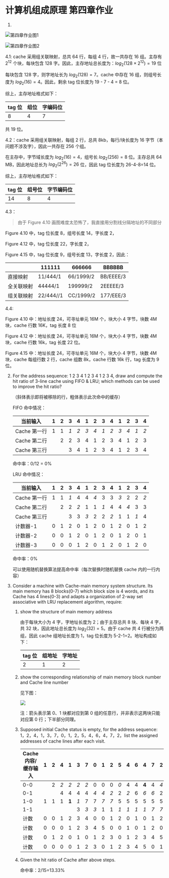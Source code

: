 # 计算机组成原理 第四章作业

1. 

![第四章作业图1](https://telegraph-image-5ms.pages.dev/file/BQACAgUAAyEGAASIfjD1AANHZ6IMXSHK7rpDM_f_PlyxM3ccyEwAAn8WAAJ9zRBVmnCHvP4NPj82BA.png)

![第四章作业图2](https://telegraph-image-5ms.pages.dev/file/BQACAgUAAyEGAASIfjD1AANIZ6IMYDpzfKde6q5NSUXrL-Jko0UAAoAWAAJ9zRBVT2BBvHN9H2w2BA.png)

4.1: cache 采用组关联映射，总共 64 行，每组 4 行，故一共存在 16 组。主存有 $2^{12}$ 个块，每块包含 128 字。因此，主存地址总长度为：$log_2(128 \times 2^{12})=19$ 位

每块包含 128 字，则字地址长为 $log_2(128)=7$。cache 中存在 16 组，则组号长度为 $log_2(16)=4$。因此，剩余 tag 位长度为 19 - 7 - 4 = 8 位。

综上，主存地址格式如下：

| tag 位 | 组位 | 字编码位 |
| ------ | ---- | -------- |
| 8      | 4    | 7        |

共 19 位。

4.2：cache 采用组关联映射，每组 2 行，总共 8kb，每行/块长度为 16 字节（本问题不涉及字），因此一共存在 256 个组。

在主存中，字节域长度为 $log_2(16)=4$，组号长 $log_2(256)=8$ 位。主存总共 64 MB，因此地址总长为 $log_2(2^{26})=26$ 位，因此 tag 位长度为 26-4-8=14 位。

综上，主存地址格式如下：

| tag 位 | 组号位 | 字节编码位 |
| ------ | ------ | ---------- |
| 14     | 8      | 4          |

4.3：

> 由于 Figure 4.10 画图难度太恐怖了，我直接用分割线分隔地址的不同部分

Figure 4.10 中，tag 位长度 8，组号长度 14，字长度 2，

Figure 4.12 中，tag 位长度 22，字长度 2，

Figure 4.15 中，tag 位长度 9，组号长度 13，字长度 2，因此：

|            | 111111    | 666666    | BBBBBB    |
| ---------- | --------- | --------- | --------- |
| 直接映射   | 11/444/1  | 66/1999/2 | BB/EEEE/3 |
| 全关联映射 | 44444/1   | 199999/2  | 2EEEEE/3  |
| 组关联映射 | 22/444//1 | CC/1999/2 | 177/EEE/3 |

4.4:

Figure 4.10 中：地址长度 24，可寻址单元 16M 个，块大小 4 字节，块数 4M 块，cache 行数 16K，tag 长度 8 位

Figure 4.12 中：地址长度 24，可寻址单元 16M 个，块大小 4 字节，块数 4M 块，cache 行数 16k，tag 长度 22 位。

Figure 4.15 中：地址长度 24，可寻址单元 16M 个，块大小 4 字节，块数 4M 块，cache 每组行数 2 行，cache 组数 8k，cache 行数 16k 行，tag 长度为 9 位。

2. For the address sequence: 1 2 3 4 1 2 3 4 1 2 3 4, draw and compute the hit ratio of 3-line cache using FIFO & LRU; which methods can be used to improve the hit ratio?

   （斜体表示即将被移除的行，粗体表示此次命中的缓存）

   FIFO 命中情况：

   | 当前输入     | 1    | 2    | 3    | 4    | 1    | 2    | 3    | 4    | 1    | 2    | 3    | 4    |
   | ------------ | ---- | ---- | ---- | ---- | ---- | ---- | ---- | ---- | ---- | ---- | ---- | ---- |
   | Cache 第一行 | 1    | 1    | *1*  | *2*  | *3*  | *4*  | *1*  | *2*  | *3*  | *4*  | *1*  | *2*  |
   | Cache 第二行 |      | 2    | 2    | 3    | 4    | 1    | 2    | 3    | 4    | 1    | 2    | 3    |
   | Cache 第三行 |      |      | 3    | 4    | 1    | 2    | 3    | 4    | 1    | 2    | 3    | 4    |

   命中率：0/12 = 0%

   LRU 命中情况：

   | 当前输入     | 1    | 2    | 3    | 4    | 1    | 2    | 3    | 4    | 1    | 2    | 3    | 4    |
   | ------------ | ---- | ---- | ---- | ---- | ---- | ---- | ---- | ---- | ---- | ---- | ---- | ---- |
   | Cache 第一行 | 1    | 1    | *1*  | 4    | 4    | *4*  | 3    | 3    | *3*  | 2    | 2    | *2*  |
   | Cache 第二行 |      | 2    | 2    | *2*  | 1    | 1    | *1*  | 4    | 4    | *4*  | 3    | 3    |
   | Cache 第三行 |      |      | 3    | 3    | *3*  | 2    | 2    | *2*  | 1    | 1    | *1*  | 4    |
   | 计数器-1     | 0    | 1    | 2    | 0    | 1    | 2    | 0    | 1    | 2    | 0    | 1    | 2    |
   | 计数器-2     | 0    | 0    | 1    | 2    | 0    | 1    | 2    | 0    | 1    | 2    | 0    | 1    |
   | 计数器-3     | 0    | 0    | 0    | 1    | 2    | 0    | 1    | 2    | 0    | 1    | 2    | 0    |

   命中率：0%

   可以使用随机替换算法提高命中率（每次替换时随机替换 cache 内的一行内容）

3. Consider a machine with Cache-main memory system structure. Its main memory has 8 blocks(0-7) which block size is 4 words, and its Cache has 4 lines(0-3) and adapts a organization of 2-way set associative with LRU replacement algorithm, require:
   1. show the structure of main memory address

      由于每块大小为 4 字，字地址长度为 2；由于主存总共 8 块、每块 4 字，共 32 块，因此地址总长度为 $log_2(32)=5$。由于 cache 共 4 行被分为两组，因此 cache 组地址长度为 1，tag 位长度为 5-2-1=2。地址构成如下：

      | tag 位 | 组地址 | 字地址 |
      | ------ | ------ | ------ |
      | 2      | 1      | 2      |

   2. show the corresponding relationship of main memory block number and Cache line number

      见下图：

      ![](https://telegraph-image-5ms.pages.dev/file/BQACAgUAAyEGAASIfjD1AANJZ6IMYtlMqYPAgdjtQk3S3X5ET8oAAoEWAAJ9zRBVgWICEP1PC7I2BA.png)

      注：箭头表示第 0、1 块都对应到第 0 组的任意行，并非表示这两块只能对应第 0 行；下半部分同理。

   3. Supposed initial Cache status is empty, for the address sequence: 1，2，4，1，3，7，0，1，2，5，4，6，4，7，2，list the assigned addresses of cache lines after each visit.

      | Cache内容/缓存输入 | 1    | 2    | 4    | 1     | 3    | 7    | 0    | 1    | 2    | 5    | 4    | 6    | 4     | 7    | 2    |
      | ------------------ | ---- | ---- | ---- | ----- | ---- | ---- | ---- | ---- | ---- | ---- | ---- | ---- | ----- | ---- | ---- |
      | 0-0                |      | 2    | *2*  | *2*   | *2*  | *2*  | 0    | 0    | 0    | *0*  | 4    | 4    | **4** | 4    | *4*  |
      | 0-1                |      |      | 4    | 4     | 4    | 4    | *4*  | *4*  | *2*  | 2    | *2*  | 6    | *6*   | *6*  | 2    |
      | 1-0                | 1    | 1    | 1    | **1** | *1*  | 7    | 7    | *7*  | *7*  | 5    | 5    | 5    | 5     | 5    | 5    |
      | 1-1                |      |      |      |       | 3    | *3*  | *3*  | 1    | 1    | *1*  | *1*  | *1*  | *1*   | *7*  | *7*  |
      | 计数               | 0    | 0    | 1    | 2     | 3    | 4    | 0    | 0    | 1    | 2    | 0    | 1    | 0     | 1    | 2    |
      | 计数               | 0    | 0    | 0    | 1     | 2    | 3    | 4    | 5    | 0    | 0    | 1    | 0    | 1     | 2    | 0    |
      | 计数               | 0    | 1    | 2    | 0     | 1    | 0    | 1    | 2    | 3    | 0    | 1    | 2    | 3     | 4    | 5    |
      | 计数               | 0    | 0    | 0    | 0     | 1    | 2    | 3    | 0    | 1    | 2    | 3    | 4    | 5     | 0    | 1    |

   4. Given the hit ratio of Cache after above steps.

      命中率：2/15=13.33%
